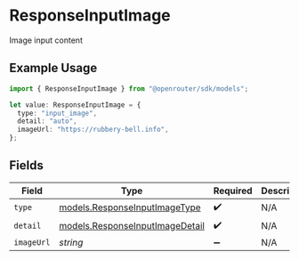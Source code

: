 # ResponseInputImage

Image input content

## Example Usage

```typescript
import { ResponseInputImage } from "@openrouter/sdk/models";

let value: ResponseInputImage = {
  type: "input_image",
  detail: "auto",
  imageUrl: "https://rubbery-bell.info",
};
```

## Fields

| Field                                                                    | Type                                                                     | Required                                                                 | Description                                                              | Example                                                                  |
| ------------------------------------------------------------------------ | ------------------------------------------------------------------------ | ------------------------------------------------------------------------ | ------------------------------------------------------------------------ | ------------------------------------------------------------------------ |
| `type`                                                                   | [models.ResponseInputImageType](../models/responseinputimagetype.md)     | :heavy_check_mark:                                                       | N/A                                                                      |                                                                          |
| `detail`                                                                 | [models.ResponseInputImageDetail](../models/responseinputimagedetail.md) | :heavy_check_mark:                                                       | N/A                                                                      | auto                                                                     |
| `imageUrl`                                                               | *string*                                                                 | :heavy_minus_sign:                                                       | N/A                                                                      |                                                                          |